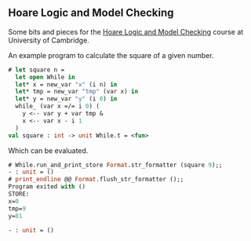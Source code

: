 Hoare Logic and Model Checking
------------------------------

Some bits and pieces for the [Hoare Logic and Model Checking](https://www.cl.cam.ac.uk/teaching/2324/HLog+ModC/)
course at University of Cambridge.

An example program to calculate the square of a given number.

```ocaml
# let square n =
  let open While in
  let* x = new_var "x" (i n) in
  let* tmp = new_var "tmp" (var x) in
  let* y = new_var "y" (i 0) in
  while_ (var x =/= i 0) (
    y <-- var y + var tmp & 
    x <-- var x - i 1
  )
val square : int -> unit While.t = <fun>
```

Which can be evaluated.

```ocaml
# While.run_and_print_store Format.str_formatter (square 9);;
- : unit = ()
# print_endline @@ Format.flush_str_formatter ();;
Program exited with ()
STORE:
x=0
tmp=9
y=81

- : unit = ()
```

